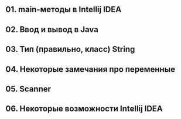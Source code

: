 ## 01. main-методы в Intellij IDEA

## 02. Ввод и вывод в Java

## 03. Тип (правильно, класс) String

## 04. Некоторые замечания про переменные

## 05. Scanner

## 06. Некоторые возможности Intellij IDEA